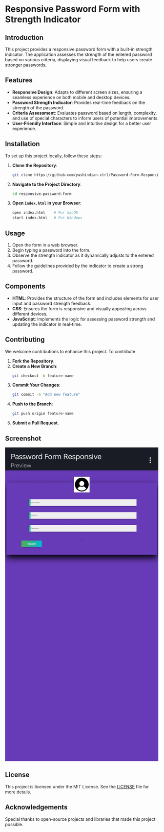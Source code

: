 

# Responsive Password Form with Strength Indicator

## Introduction

This project provides a responsive password form with a built-in strength indicator. The application assesses the strength of the entered password based on various criteria, displaying visual feedback to help users create stronger passwords.

## Features

- **Responsive Design**: Adapts to different screen sizes, ensuring a seamless experience on both mobile and desktop devices.
- **Password Strength Indicator**: Provides real-time feedback on the strength of the password.
- **Criteria Assessment**: Evaluates password based on length, complexity, and use of special characters to inform users of potential improvements.
- **User-Friendly Interface**: Simple and intuitive design for a better user experience.

## Installation

To set up this project locally, follow these steps:

1. **Clone the Repository**:
    ```bash
    git clone https://github.com/yashindian-ctrl/Password-Form-Responsive-
    ```
2. **Navigate to the Project Directory**:
    ```bash
    cd responsive-password-form
    ```
3. **Open `index.html` in your Browser**:
    ```bash
    open index.html    # For macOS
    start index.html   # For Windows
    ```

## Usage

1. Open the form in a web browser.
2. Begin typing a password into the form.
3. Observe the strength indicator as it dynamically adjusts to the entered password.
4. Follow the guidelines provided by the indicator to create a strong password.

## Components

- **HTML**: Provides the structure of the form and includes elements for user input and password strength feedback.
- **CSS**: Ensures the form is responsive and visually appealing across different devices.
- **JavaScript**: Implements the logic for assessing password strength and updating the indicator in real-time.

## Contributing

We welcome contributions to enhance this project. To contribute:

1. **Fork the Repository**.
2. **Create a New Branch**: 
    ```bash
    git checkout -b feature-name
    ```
3. **Commit Your Changes**: 
    ```bash
    git commit -m "Add new feature"
    ```
4. **Push to the Branch**: 
    ```bash
    git push origin feature-name
    ```
5. **Submit a Pull Request**.

## Screenshot
![Password Form Screenshot](asset.jpg)

## License

This project is licensed under the MIT License. See the [LICENSE](LICENSE) file for more details.

## Acknowledgements

Special thanks to open-source projects and libraries that made this project possible.
